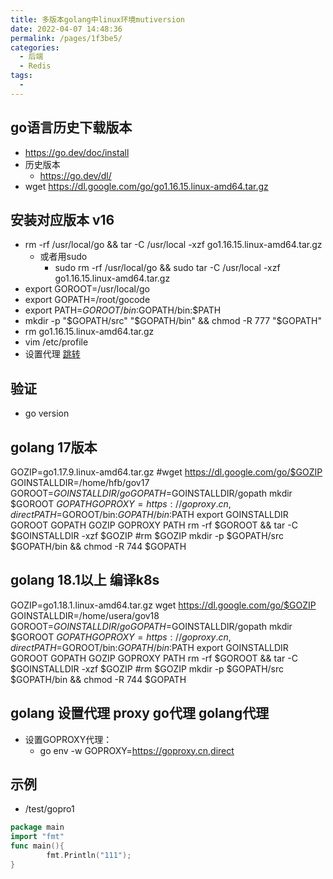 ```yaml
---
title: 多版本golang中linux环境mutiversion
date: 2022-04-07 14:48:36
permalink: /pages/1f3be5/
categories:
  - 后端
  - Redis
tags:
  - 
---
```



## go语言历史下载版本
  - https://go.dev/doc/install
  - 历史版本
    - https://go.dev/dl/
  - wget https://dl.google.com/go/go1.16.15.linux-amd64.tar.gz


## 安装对应版本 v16
- rm -rf /usr/local/go && tar -C /usr/local -xzf go1.16.15.linux-amd64.tar.gz
  - 或者用sudo
    - sudo rm -rf /usr/local/go && sudo tar -C /usr/local -xzf go1.16.15.linux-amd64.tar.gz
- export GOROOT=/usr/local/go
- export GOPATH=/root/gocode
- export PATH=$GOROOT/bin:$GOPATH/bin:$PATH
- mkdir -p "$GOPATH/src" "$GOPATH/bin" && chmod -R 777 "$GOPATH" 
- rm go1.16.15.linux-amd64.tar.gz
- vim /etc/profile
- 设置代理 [跳转](/pages/9841f9/)

## 验证
  - go version



## golang 17版本
GOZIP=go1.17.9.linux-amd64.tar.gz
#wget https://dl.google.com/go/$GOZIP
GOINSTALLDIR=/home/hfb/gov17
GOROOT=$GOINSTALLDIR/go
GOPATH=$GOINSTALLDIR/gopath
mkdir $GOROOT $GOPATH
GOPROXY=https://goproxy.cn,direct
PATH=$GOROOT/bin:$GOPATH/bin:$PATH
export GOINSTALLDIR GOROOT GOPATH GOZIP GOPROXY PATH
rm -rf $GOROOT && tar -C $GOINSTALLDIR -xzf $GOZIP
#rm $GOZIP
mkdir -p $GOPATH/src $GOPATH/bin && chmod -R 744 $GOPATH


## golang 18.1以上 编译k8s
GOZIP=go1.18.1.linux-amd64.tar.gz
wget https://dl.google.com/go/$GOZIP
GOINSTALLDIR=/home/usera/gov18
GOROOT=$GOINSTALLDIR/go
GOPATH=$GOINSTALLDIR/gopath
mkdir $GOROOT $GOPATH
GOPROXY=https://goproxy.cn,direct
PATH=$GOROOT/bin:$GOPATH/bin:$PATH
export GOINSTALLDIR GOROOT GOPATH GOZIP GOPROXY PATH
rm -rf $GOROOT && tar -C $GOINSTALLDIR -xzf $GOZIP
#rm $GOZIP
mkdir -p $GOPATH/src $GOPATH/bin && chmod -R 744 $GOPATH



## golang 设置代理 proxy   go代理 golang代理
- 设置GOPROXY代理：
  - go env -w GOPROXY=https://goproxy.cn,direct



## 示例
  - /test/gopro1
``` go
package main
import "fmt"
func main(){
        fmt.Println("111");
}
```
  

